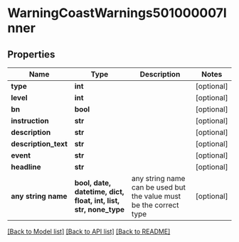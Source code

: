 # WarningCoastWarnings501000007Inner


## Properties
Name | Type | Description | Notes
------------ | ------------- | ------------- | -------------
**type** | **int** |  | [optional] 
**level** | **int** |  | [optional] 
**bn** | **bool** |  | [optional] 
**instruction** | **str** |  | [optional] 
**description** | **str** |  | [optional] 
**description_text** | **str** |  | [optional] 
**event** | **str** |  | [optional] 
**headline** | **str** |  | [optional] 
**any string name** | **bool, date, datetime, dict, float, int, list, str, none_type** | any string name can be used but the value must be the correct type | [optional]

[[Back to Model list]](../README.md#documentation-for-models) [[Back to API list]](../README.md#documentation-for-api-endpoints) [[Back to README]](../README.md)


